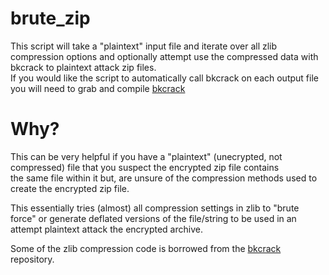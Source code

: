 # brute_zip
This script will take a "plaintext" input file and iterate over all zlib compression options and optionally attempt use the compressed data with bkcrack to plaintext attack zip files.  
If you would like the script to automatically call bkcrack on each output file you will need to grab and compile [bkcrack](https://github.com/kimci86/bkcrack)   

# Why?
This can be very helpful if you have a "plaintext" (unecrypted, not compressed) file that you suspect the encrypted zip file contains  
the same file within it but, are unsure of the compression methods used to create the encrypted zip file.  

This essentially tries (almost) all compression settings in zlib to "brute force" or generate deflated versions of the file/string to be used in an attempt plaintext attack the encrypted archive. 

Some of the zlib compression code is borrowed from the [bkcrack](https://github.com/kimci86/bkcrack) repository.

